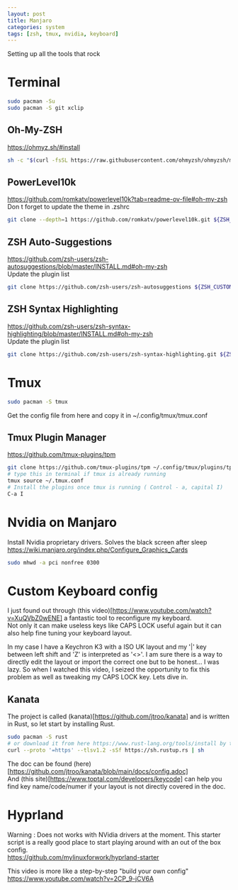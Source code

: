 ```yaml
---
layout: post
title: Manjaro
categories: system
tags: [zsh, tmux, nvidia, keyboard]
---
```


Setting up all the tools that rock

# Terminal
```bash
sudo pacman -Su
sudo pacman -S git xclip
```

## Oh-My-ZSH
https://ohmyz.sh/#install
```bash
sh -c "$(curl -fsSL https://raw.githubusercontent.com/ohmyzsh/ohmyzsh/master/tools/install.sh)"

```
## PowerLevel10k
https://github.com/romkatv/powerlevel10k?tab=readme-ov-file#oh-my-zsh  
Don t forget to update the theme in .zshrc
```bash
git clone --depth=1 https://github.com/romkatv/powerlevel10k.git ${ZSH_CUSTOM:-$HOME/.oh-my-zsh/custom}/themes/powerlevel10k
```
## ZSH Auto-Suggestions
https://github.com/zsh-users/zsh-autosuggestions/blob/master/INSTALL.md#oh-my-zsh  
Update the plugin list
```bash
git clone https://github.com/zsh-users/zsh-autosuggestions ${ZSH_CUSTOM:-~/.oh-my-zsh/custom}/plugins/zsh-autosuggestions
```
## ZSH Syntax Highlighting
https://github.com/zsh-users/zsh-syntax-highlighting/blob/master/INSTALL.md#oh-my-zsh  
Update the plugin list
```bash
git clone https://github.com/zsh-users/zsh-syntax-highlighting.git ${ZSH_CUSTOM:-~/.oh-my-zsh/custom}/plugins/zsh-syntax-highlighting
```

# Tmux
```bash
sudo pacman -S tmux
```
Get the config file from here and copy it in ~/.config/tmux/tmux.conf

## Tmux Plugin Manager
https://github.com/tmux-plugins/tpm

```bash
git clone https://github.com/tmux-plugins/tpm ~/.config/tmux/plugins/tpm
# type this in terminal if tmux is already running
tmux source ~/.tmux.conf
# Install the plugins once tmux is running ( Control - a, capital I)
C-a I
```

# Nvidia on Manjaro
Install Nvidia proprietary drivers.
Solves the black screen after sleep
https://wiki.manjaro.org/index.php/Configure_Graphics_Cards
```bash
sudo mhwd -a pci nonfree 0300
```
  
# Custom Keyboard config
I just found out through (this video)[https://www.youtube.com/watch?v=XuQVbZ0wENE] a fantastic tool to reconfigure my keyboard.  
Not only it can make useless keys like CAPS LOCK useful again but it can also help fine tuning your keyboard layout.  

  
In my case I have a Keychron K3 with a ISO UK layout and my '\|' key between left shift and 'Z' is interpreted as '<>'. I am sure there is a way to directly edit the layout or import the correct one but to be honest... I was lazy. So when I watched this video, I seized the opportunity to fix this problem as well as tweaking my CAPS LOCK key. Lets dive in.

## Kanata
The project is called (kanata)[https://github.com/jtroo/kanata] and is written in Rust, so let start by installing Rust.
```bash
sudo pacman -S rust
# or download it from here https://www.rust-lang.org/tools/install by typing
curl --proto '=https' --tlsv1.2 -sSf https://sh.rustup.rs | sh
```

The doc can be found (here)[https://github.com/jtroo/kanata/blob/main/docs/config.adoc]  
And (this site)[https://www.toptal.com/developers/keycode] can help you find key name/code/numer if your layout is not directly covered in the doc.

# Hyprland
Warning : Does not works with NVidia drivers at the moment.
This starter script is a really good place to start playing around with an out of the box config.  
https://github.com/mylinuxforwork/hyprland-starter
  
This video is more like a step-by-step "build your own config"  
https://www.youtube.com/watch?v=2CP_9-jCV6A
